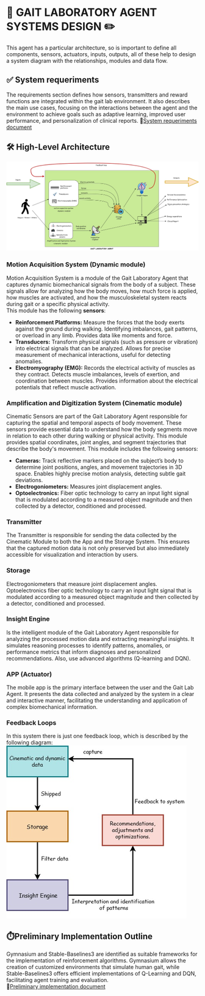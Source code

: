 # 🤖 GAIT LABORATORY AGENT SYSTEMS DESIGN ✏️
This agent has a particular architecture, so is important to define all components, sensors, actuators, inputs, outputs, all of these help to design a system diagram with the relationships, modules and data flow. <br>
## ✅ System requeriments
The requirements section defines how sensors, transmitters and reward functions are integrated within the gait lab environment. It also describes the main use cases, focusing on the interactions between the agent and the environment to achieve goals such as adaptive learning, improved user performance, and personalization of clinical reports.
📍[System requeriments document](Systems_requeriments.pdf)

## 🛠️ High-Level Architecture
![system_diagram](GLA_system_diagram.jpg)
<br>
### Motion Acquisition System (Dynamic module)
Motion Acquisition System is a module of the Gait Laboratory Agent that captures dynamic biomechanical signals from the body of a subject. These signals allow for analyzing how the body moves, how much force is applied, how muscles are activated, and how the musculoskeletal system reacts during gait or a specific physical activity.  <br>
This module has the following **sensors**:
- **Reinforcement Platforms:** Measure the forces that the body exerts against the ground during walking. Identifying imbalances, gait patterns, or overload in any limb. Provides data like moments and force.
- **Transducers:** Transform physical signals (such as pressure or vibration) into electrical signals that can be analyzed. Allows for precise measurement of mechanical interactions, useful for detecting anomalies.
- **Electromyography (EMG):** Records the electrical activity of muscles as they contract. Detects muscle imbalances, levels of exertion, and coordination between muscles. Provides information about the electrical potentials that reflect muscle activation.

### Amplification and Digitization System (Cinematic module)
Cinematic Sensors are part of the Gait Laboratory Agent responsible for capturing the spatial and temporal aspects of body movement. These sensors provide essential data to understand how the body segments move in relation to each other during walking or physical activity. This module provides  spatial coordinates, joint angles, and segment trajectories that describe the body's movement.
This module includes the following sensors:
- **Cameras:** Track reflective markers placed on the subject’s body to determine joint positions, angles, and movement trajectories in 3D space. Enables highly precise motion analysis, detecting subtle gait deviations.
- **Electrogoniometers:** Measures joint displacement angles.
- **Optoelectronics:** Fiber optic technology to carry an input light signal that is modulated according to a measured object magnitude and then collected by a detector, conditioned and processed.

### Transmitter 
The Transmitter is responsible for sending the data collected by the Cinematic Module to both the App and the Storage System. This ensures that the captured motion data is not only preserved but also immediately accessible for visualization and interaction by users.

### Storage 
Electrogoniometers that measure joint displacement angles. Optoelectronics fiber optic technology to carry an input light signal that is modulated according to a measured object magnitude and then collected by a detector, conditioned and processed.

### Insight Engine
Is the intelligent module of the Gait Laboratory Agent responsible for analyzing the processed motion data and extracting meaningful insights. It simulates reasoning processes to identify patterns, anomalies, or performance metrics that inform diagnoses and personalized recommendations. Also, use advanced algorithms (Q-learning and DQN).

### APP (Actuator)
The mobile app is the primary interface between the user and the Gait Lab Agent. It presents the data collected and analyzed by the system in a clear and interactive manner, facilitating the understanding and application of complex biomechanical information.<br>

### Feedback Loops
In this system there is just one feedback loop, which is described by the following diagram: <br>
![feedback](feed_back_loop.jpg)

## ⏱️Preliminary Implementation Outline
Gymnasium and Stable-Baselines3 are identified as suitable frameworks for the implementation of reinforcement algorithms. Gymnasium allows the creation of customized environments that simulate human gait, while Stable-Baselines3 offers efficient implementations of Q-Learning and DQN, facilitating agent training and evaluation.<br>
📍[Preliminary implementation document](PreliminaryImplementationOutline.pdf)
